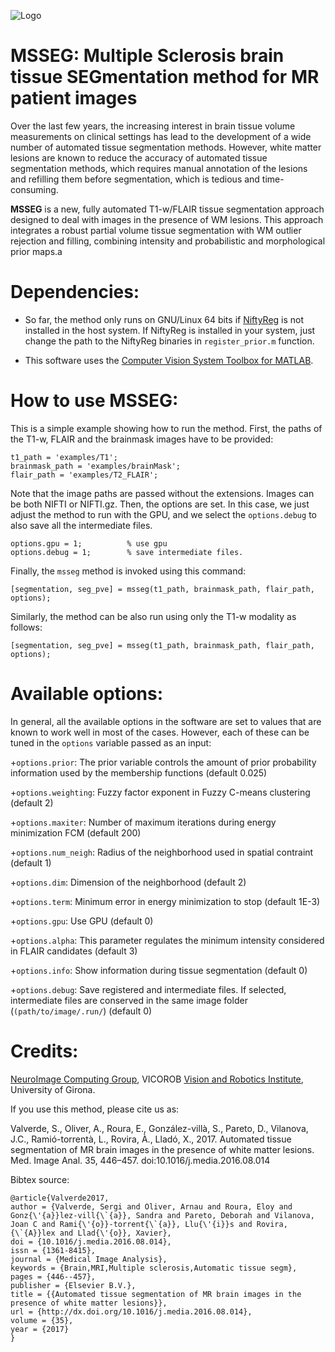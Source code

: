 ![Logo](https://github.com/sergivalverde/MSSEG/blob/master/logo.png)

# MSSEG: Multiple Sclerosis brain tissue SEGmentation method for MR patient images

Over the last few years, the increasing interest in brain tissue volume measurements on clinical settings has lead to the development of a wide number of automated tissue segmentation methods. However, white matter lesions are known to reduce the accuracy of automated tissue segmentation methods, which requires manual annotation of the lesions and refilling them before segmentation, which is tedious and time-consuming. 

__MSSEG__ is  a new, fully automated T1-w/FLAIR tissue segmentation approach designed to deal with images in the presence of WM lesions. This approach integrates a robust partial volume tissue segmentation with WM outlier rejection and filling, combining intensity and probabilistic and morphological prior maps.a

# Dependencies:
+ So far, the method only runs on GNU/Linux 64 bits if [NiftyReg](http://cmictig.cs.ucl.ac.uk/wiki/index.php/NiftyReg) is not installed in the host system. If NiftyReg is installed in your system, just change the path to the NiftyReg binaries in `register_prior.m` function.

+ This software uses the [Computer Vision System Toolbox for MATLAB](http://es.mathworks.com/products/computer-vision/).


# How to use MSSEG:

This is a simple example showing how to run the method. First, the paths of the T1-w, FLAIR and the brainmask images have to be provided:

```
t1_path = 'examples/T1';
brainmask_path = 'examples/brainMask';
flair_path = 'examples/T2_FLAIR';
```
Note that the image paths are passed without the extensions. Images can be both NIFTI or NIFTI.gz. Then, the options are set. In this case, we just adjust the method to run with the GPU, and we select the ```options.debug``` to also save all the intermediate files.

```
options.gpu = 1;          % use gpu
options.debug = 1;        % save intermediate files.
```
Finally, the `msseg` method is invoked using this command:

```
[segmentation, seg_pve] = msseg(t1_path, brainmask_path, flair_path, options);
```
Similarly, the method can be also run using only the T1-w modality as follows:

```
[segmentation, seg_pve] = msseg(t1_path, brainmask_path, flair_path, options);

```
# Available options:

In general, all the available options in the software are set to values that are known to work well in most of the cases. However, each of these can be tuned in the `options` variable passed as an input:

+`options.prior`:  The prior variable controls the amount of prior probability information used by the membership functions  (default 0.025)

+`options.weighting`: Fuzzy factor exponent in Fuzzy C-means clustering (default 2)

+`options.maxiter`: Number of maximum iterations during energy minimization FCM (default 200)

+`options.num_neigh`: Radius of the neighborhood used in spatial contraint (default 1)

+`options.dim`: Dimension of the neighborhood (default 2)

+`options.term`:  Minimum error in energy minimization to stop (default 1E-3)

+`options.gpu`: Use GPU (default 0)

+`options.alpha`:  This parameter regulates the minimum intensity considered in FLAIR candidates (default 3)

+`options.info`:  Show information during tissue segmentation (default 0)

+`options.debug`:  Save registered and intermediate files. If selected, intermediate files are conserved in the same image folder (`(path/to/image/.run/`) (default 0)


# Credits:

[NeuroImage Computing Group](http://atc.udg.edu/nic/research.html), VICOROB [Vision and Robotics Institute](vicorob.udg.edu), University of Girona.

If you use this method, please cite us as: 

Valverde, S., Oliver, A., Roura, E., González-villà, S., Pareto, D., Vilanova, J.C., Ramió-torrentà, L., Rovira, À., Lladó, X., 2017. Automated tissue segmentation of MR brain images in the presence of white matter lesions. Med. Image Anal. 35, 446–457. doi:10.1016/j.media.2016.08.014

Bibtex source:
```
@article{Valverde2017,
author = {Valverde, Sergi and Oliver, Arnau and Roura, Eloy and Gonz{\'{a}}lez-vill{\`{a}}, Sandra and Pareto, Deborah and Vilanova, Joan C and Rami{\'{o}}-torrent{\`{a}}, Llu{\'{i}}s and Rovira, {\`{A}}lex and Llad{\'{o}}, Xavier},
doi = {10.1016/j.media.2016.08.014},
issn = {1361-8415},
journal = {Medical Image Analysis},
keywords = {Brain,MRI,Multiple sclerosis,Automatic tissue segm},
pages = {446--457},
publisher = {Elsevier B.V.},
title = {{Automated tissue segmentation of MR brain images in the presence of white matter lesions}},
url = {http://dx.doi.org/10.1016/j.media.2016.08.014},
volume = {35},
year = {2017}
}
```
